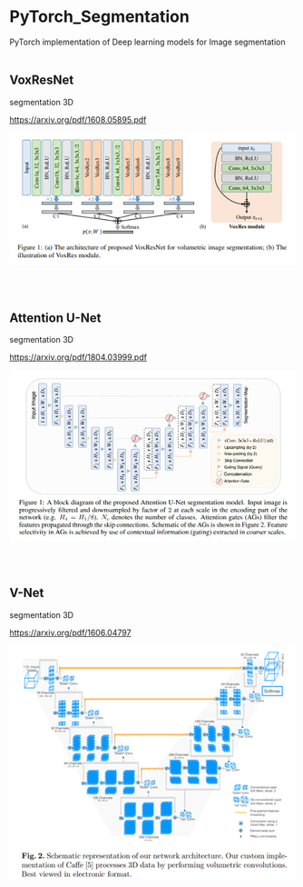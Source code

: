 # PyTorch_Segmentation

PyTorch implementation of Deep learning models for Image segmentation
</br></br>

## VoxResNet

segmentation 3D

https://arxiv.org/pdf/1608.05895.pdf

![](/image/voxresnet.png)

</br></br>


## Attention U-Net

segmentation 3D

https://arxiv.org/pdf/1804.03999.pdf

![](/image/attention_unet.JPG)

</br></br>


## V-Net

segmentation 3D

https://arxiv.org/pdf/1606.04797

![](/image/vnet.png)
